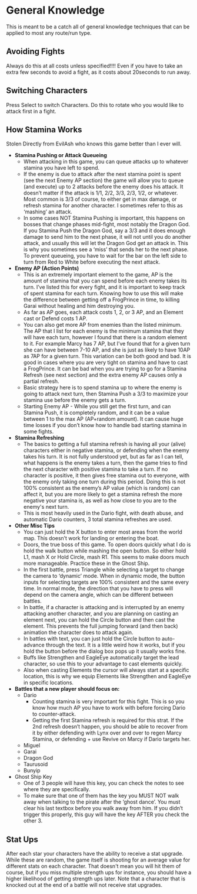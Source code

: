 # General Knowledge

This is meant to be a catch all of general knowledge techniques that can be
applied to most any route/run type.

## Avoiding Fights

Always do this at all costs unless specified!!!! Even if you have to take an
extra few seconds to avoid a fight, as it costs about 20seconds to run away.

## Switching Characters

Press Select to switch Characters. Do this to rotate who you would like to attack first in a fight.

## How Stamina Works

Stolen Directly from EvilAsh who knows this game better than I ever will.

  * **Stamina Pushing or Attack Queueing**
    * When attacking in this game, you can queue attacks up to whatever stamina you have left to spend. 
    * If the enemy is due to attack after the next stamina point is spent (see
      the next Enemy AP section) the game will allow you to queue (and execute)
      up to 2 attacks before the enemy does his attack. It doesn’t matter if the
      attack is 1/1, 2/2, 3/3, 2/3, 1/2, or whatever.  Most common is 3/3 of
      course, to either get in max damage, or refresh stamina for another
      character.  I sometimes refer to this as ‘mashing’ an attack.
    * In some cases NOT Stamina Pushing is important, this happens on bosses
      that change phases mid-fight, most notably the Dragon God. If you Stamina
      Push the Dragon God, say a 3/3 and it does enough damage to send him to
      the next phase, it will not until you do another attack, and usually this
      will let the Dragon God get an attack in. This is why you sometimes see a
      ‘miss’ that sends her to the next phase.  To prevent queueing, you have to
      wait for the bar on the left side to turn from Red to White before
      executing the next attack.
  * **Enemy AP (Action Points)**
    * This is an extremely important element to the game, AP is the amount of
      stamina that you can spend before each enemy takes its turn. I’ve listed
      this for every fight, and it is important to keep track of spent stamina
      for each turn.  Knowing how to use this will make the difference between
      getting off a FrogPrince in time, to killing Garai without healing and him
      destroying you.
    * As far as AP goes, each attack costs 1, 2, or 3 AP, and an Element cast or
      Defend costs 1 AP.
    * You can also get more AP from enemies than the listed minimum. The AP that
      I list for each enemy is the minimum stamina that they will have each
      turn, however I found that there is a random element to it. For example
      Marcy has 7 AP, but I’ve found that for a given turn she can have between
      7-10 AP, and she is just as likely to have 10AP as 7AP for a given turn.
      This variation can be both good and bad. It is good in cases where you are
      very tight on stamina and have to cast a FrogPrince. It can be bad when
      you are trying to go for a Stamina Refresh (see next section) and the
      extra enemy AP causes only a partial refresh.
    * Basic strategy here is to spend stamina up to where the enemy is going to
      attack next turn, then Stamina Push a 3/3 to maximize your stamina use
      before the enemy gets a turn.
    * Starting Enemy AP - While you still get the first turn, and can Stamina
      Push, it is completely random, and it can be a value between 1 to the max
      AP (AP+random amount). It can cause huge time losses if you don’t know how
      to handle bad starting stamina in some fights.
  * **Stamina Refreshing**
    * The basics to getting a full stamina refresh is having all your (alive)
      characters either in negative stamina, or defending when the enemy takes
      his turn. It is not fully understood yet, but as far as I can tell, what
      happens is the enemy takes a turn, then the game tries to find the next
      character with positive stamina to take a turn. If no character is
      positive, it then gives free stamina out to everyone, with the enemy only
      taking one turn during this period. Doing this is not 100% consistent as
      the enemy’s AP value (which is random) can affect it, but you are more
      likely to get a stamina refresh the more negative your stamina is, as well
      as how close to you are to the enemy's next turn.
    * This is most heavily used in the Dario fight, with death abuse, and
      automatic Dario counters, 3 total stamina refreshes are used.
  * **Other Misc Tips**
    * You can just hold the X button to enter most areas from the world map. This doesn’t work for landing or entering the boat. 
    * Doors, the true boss of this game.  To open doors quickly what I do is hold the walk button while mashing the open button. So either hold L1, mash X or Hold Circle, mash R1. This seems to make doors much more manageable.  Practice these in the Ghost Ship. 
    * In the first battle, press Triangle while selecting a target to change the camera to ‘dynamic’ mode.  When in dynamic mode, the button inputs for selecting targets are 100% consistent and the same every time.  In normal mode, the direction that you have to press will depend on the camera angle, which can be different between battles. 
    * In battle, if a character is attacking and is interrupted by an enemy attacking another character, and you are planning on casting an element next, you can hold the Circle button and then cast the element.  This prevents the full jumping forward (and then back) animation the character does to attack again. 
    * In battles with text, you can just hold the Circle button to auto-advance through the text. It is a little weird how it works, but if you hold the button before the dialog box pops up it usually works fine.
    * Buffs like Strengthen and EagleEye automatically target the lead character, so use this to your advantage to cast elements quickly.  
    * Also when casting Elements the cursor will always start at a specific location, this is why we equip Elements like Strengthen and EagleEye in specific locations. 
  * **Battles that a new player should focus on:**
    * Dario
      * Counting stamina is very important for this fight. This is so you know how much AP you have to work with before forcing Dario to counter-attack. 
      * Getting the first Stamina refresh is required for this strat. If the 2nd refresh doesn’t happen, you should be able to recover from it by either defending with Lynx over and over to regen Marcy Stamina, or defending + use Revive on Marcy if Dario targets her. 
    * Miguel
    * Garai
    * Dragon God
    * Taurusoid
    * Bunyip
  * Ghost Ship Key
    * One of 3 people will have this key, you can check the notes to see where they are specifically. 
    * To make sure that one of them has the key you MUST NOT walk away when talking to the pirate after the ‘ghost dance’.  You must clear his last textbox before you walk away from him.  If you didn’t trigger this properly, this guy will have the key AFTER you check the other 3. 

## Stat Ups

After each star your characters have the ability to receive a stat upgrade.
While these are random, the game itself is shooting for an average value for
different stats on each character. That doesn't mean you will hit them of
course, but if you miss multiple strength ups for instance, you should have a
higher likelihood of getting strength ups later. Note that a character that is
knocked out at the end of a battle will not receive stat upgrades.